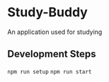 # Study-Buddy
An application used for studying

## Development Steps
`npm run setup` 
`npm run start`
